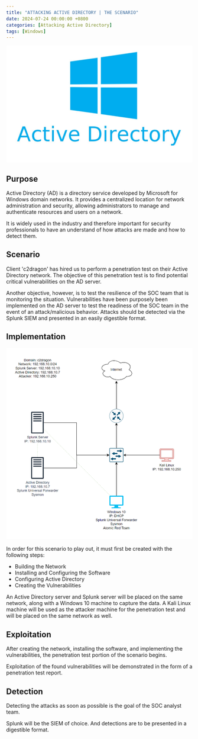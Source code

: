 ```yaml
---
title: "ATTACKING ACTIVE DIRECTORY | THE SCENARIO"
date: 2024-07-24 00:00:00 +0800
categories: [Attacking Active Directory]
tags: [Windows]                    
---
```


![img-description](/assets/img/PROJECTS/AD/Active-Directory.jpg)

## Purpose

Active Directory (AD) is a directory service developed by Microsoft for Windows domain networks. It provides a centralized location for network administration and security, allowing administrators to manage and authenticate resources and users on a network.

It is widely used in the industry and therefore important for security professionals to have an understand of how attacks are made and how to detect them.

## Scenario

Client 'c2dragon' has hired us to perform a penetration test on their Active Directory network. The objective of this penetration test is to find potential critical vulnerabilities on the AD server. 

Another objective, however, is to test the resilience of the SOC team that is monitoring the situation. Vulnerabilities have been purposely been implemented on the AD server to test the readiness of the SOC team in the event of an attack/malicious behavior. Attacks should be detected via the Splunk SIEM and presented in an easily digestible format.

## Implementation

![img-description](/assets/img/PROJECTS/AD/diagram.png)

In order for this scenario to play out, it must first be created with the following steps:
* Building the Network
* Installing and Configuring the Software
* Configuring Active Directory
* Creating the Vulnerabilities

An Active Directory server and Splunk server will be placed on the same network, along with a Windows 10 machine to capture the data. A Kali Linux machine will be used as the attacker machine for the penetration test and will be placed on the same network as well.
## Exploitation

After creating the network, installing the software, and implementing the vulnerabilities, the penetration test portion of the scenario begins.

Exploitation of the found vulnerabilities will be demonstrated in the form of a penetration test report.
## Detection

Detecting the attacks as soon as possible is the goal of the SOC analyst team. 

Splunk will be the SIEM of choice. And detections are to be presented in a digestible format.

